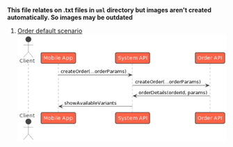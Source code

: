 **This file relates on .txt files in ``uml`` directory but images aren't created automatically. So images may be outdated**

1. [Order default scenario](uml/order-default-scenario.txt)
![order-default-scenario.png](..%2Ffiles%2Forder-default-scenario.png)

